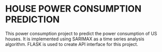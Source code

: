 
# HOUSE POWER CONSUMPTION PREDICTION


This power consumption project to predict the power consumption of US houses. It is implemented using SARIMAX as a time series analysis algorithm. FLASK is used to create API interface for this project.